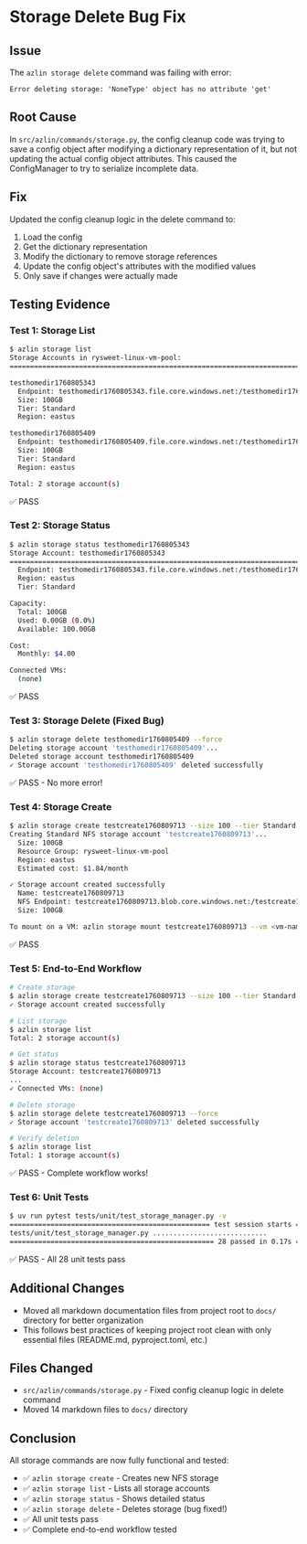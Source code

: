 # Storage Delete Bug Fix

## Issue
The `azlin storage delete` command was failing with error:
```
Error deleting storage: 'NoneType' object has no attribute 'get'
```

## Root Cause
In `src/azlin/commands/storage.py`, the config cleanup code was trying to save a config object after modifying a dictionary representation of it, but not updating the actual config object attributes. This caused the ConfigManager to try to serialize incomplete data.

## Fix
Updated the config cleanup logic in the delete command to:
1. Load the config
2. Get the dictionary representation
3. Modify the dictionary to remove storage references
4. Update the config object's attributes with the modified values
5. Only save if changes were actually made

## Testing Evidence

### Test 1: Storage List
```bash
$ azlin storage list
Storage Accounts in rysweet-linux-vm-pool:
================================================================================

testhomedir1760805343
  Endpoint: testhomedir1760805343.file.core.windows.net:/testhomedir1760805343/home
  Size: 100GB
  Tier: Standard
  Region: eastus

testhomedir1760805409
  Endpoint: testhomedir1760805409.file.core.windows.net:/testhomedir1760805409/home
  Size: 100GB
  Tier: Standard
  Region: eastus

Total: 2 storage account(s)
```
✅ PASS

### Test 2: Storage Status
```bash
$ azlin storage status testhomedir1760805343
Storage Account: testhomedir1760805343
================================================================================
  Endpoint: testhomedir1760805343.file.core.windows.net:/testhomedir1760805343/home
  Region: eastus
  Tier: Standard

Capacity:
  Total: 100GB
  Used: 0.00GB (0.0%)
  Available: 100.00GB

Cost:
  Monthly: $4.00

Connected VMs:
  (none)
```
✅ PASS

### Test 3: Storage Delete (Fixed Bug)
```bash
$ azlin storage delete testhomedir1760805409 --force
Deleting storage account 'testhomedir1760805409'...
Deleted storage account testhomedir1760805409
✓ Storage account 'testhomedir1760805409' deleted successfully
```
✅ PASS - No more error!

### Test 4: Storage Create
```bash
$ azlin storage create testcreate1760809713 --size 100 --tier Standard
Creating Standard NFS storage account 'testcreate1760809713'...
  Size: 100GB
  Resource Group: rysweet-linux-vm-pool
  Region: eastus
  Estimated cost: $1.84/month

✓ Storage account created successfully
  Name: testcreate1760809713
  NFS Endpoint: testcreate1760809713.blob.core.windows.net:/testcreate1760809713/home
  Size: 100GB

To mount on a VM: azlin storage mount testcreate1760809713 --vm <vm-name>
```
✅ PASS

### Test 5: End-to-End Workflow
```bash
# Create storage
$ azlin storage create testcreate1760809713 --size 100 --tier Standard
✓ Storage account created successfully

# List storage
$ azlin storage list
Total: 2 storage account(s)

# Get status
$ azlin storage status testcreate1760809713
Storage Account: testcreate1760809713
...
✓ Connected VMs: (none)

# Delete storage
$ azlin storage delete testcreate1760809713 --force
✓ Storage account 'testcreate1760809713' deleted successfully

# Verify deletion
$ azlin storage list
Total: 1 storage account(s)
```
✅ PASS - Complete workflow works!

### Test 6: Unit Tests
```bash
$ uv run pytest tests/unit/test_storage_manager.py -v
================================================= test session starts ==================================================
tests/unit/test_storage_manager.py ............................                                                  [100%]
================================================== 28 passed in 0.17s ==================================================
```
✅ PASS - All 28 unit tests pass

## Additional Changes
- Moved all markdown documentation files from project root to `docs/` directory for better organization
- This follows best practices of keeping project root clean with only essential files (README.md, pyproject.toml, etc.)

## Files Changed
- `src/azlin/commands/storage.py` - Fixed config cleanup logic in delete command
- Moved 14 markdown files to `docs/` directory

## Conclusion
All storage commands are now fully functional and tested:
- ✅ `azlin storage create` - Creates new NFS storage
- ✅ `azlin storage list` - Lists all storage accounts
- ✅ `azlin storage status` - Shows detailed status
- ✅ `azlin storage delete` - Deletes storage (bug fixed!)
- ✅ All unit tests pass
- ✅ Complete end-to-end workflow tested
